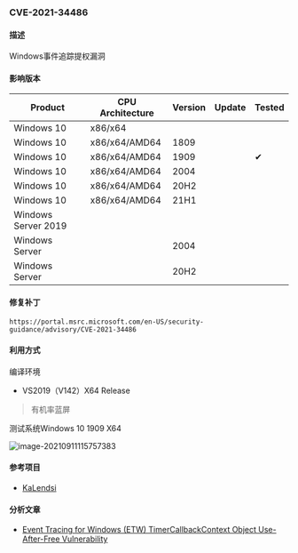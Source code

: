 ### CVE-2021-34486

#### 描述

Windows事件追踪提权漏洞

#### 影响版本

| Product             | CPU Architecture | Version | Update | Tested   |
| ------------------- | ---------------- | ------- | ------ | -------- |
| Windows 10          | x86/x64          |         |        |          |
| Windows 10          | x86/x64/AMD64    | 1809    |        |          |
| Windows 10          | x86/x64/AMD64    | 1909    |        | &#10004; |
| Windows 10          | x86/x64/AMD64    | 2004    |        |          |
| Windows 10          | x86/x64/AMD64    | 20H2    |        |          |
| Windows 10          | x86/x64/AMD64    | 21H1    |        |          |
| Windows Server 2019 |                  |         |        |          |
| Windows Server      |                  | 2004    |        |          |
| Windows Server      |                  | 20H2    |        |          |

#### 修复补丁

```
https://portal.msrc.microsoft.com/en-US/security-guidance/advisory/CVE-2021-34486
```

#### 利用方式

编译环境

- VS2019（V142）X64 Release

> 有机率蓝屏

测试系统Windows 10 1909 X64

![image-20210911115757383](https://raw.github.com/Ascotbe/Image/master/Kernelhub/CVE-2021-34486_Windows_10_1909_X64.gif)

#### 参考项目

- [KaLendsi](https://github.com/KaLendsi/CVE-2021-34486)

#### 分析文章

- [Event Tracing for Windows (ETW) TimerCallbackContext Object Use-After-Free Vulnerability](https://www.pixiepointsecurity.com/blog/advisory-cve-2021-34486.html)
